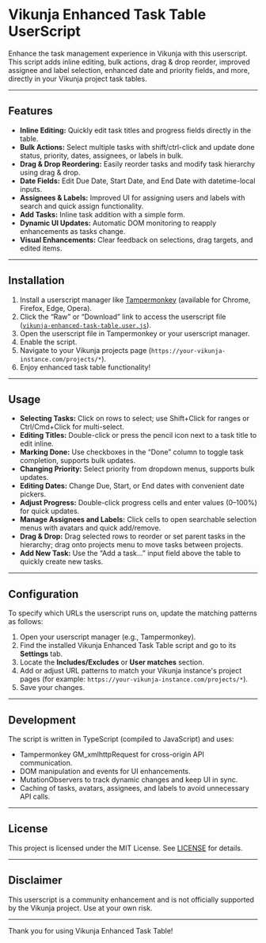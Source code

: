 # Vikunja Enhanced Task Table UserScript

Enhance the task management experience in Vikunja with this userscript. This script adds inline editing, bulk actions, drag & drop reorder, improved assignee and label selection, enhanced date and priority fields, and more, directly in your Vikunja project task tables.

---

## Features

- **Inline Editing:** Quickly edit task titles and progress fields directly in the table.
- **Bulk Actions:** Select multiple tasks with shift/ctrl-click and update done status, priority, dates, assignees, or labels in bulk.
- **Drag & Drop Reordering:** Easily reorder tasks and modify task hierarchy using drag & drop.
- **Date Fields:** Edit Due Date, Start Date, and End Date with datetime-local inputs.
- **Assignees & Labels:** Improved UI for assigning users and labels with search and quick assign functionality.
- **Add Tasks:** Inline task addition with a simple form.
- **Dynamic UI Updates:** Automatic DOM monitoring to reapply enhancements as tasks change.
- **Visual Enhancements:** Clear feedback on selections, drag targets, and edited items.

---

## Installation

1. Install a userscript manager like [Tampermonkey](https://www.tampermonkey.net/) (available for Chrome, Firefox, Edge, Opera).
2. Click the “Raw” or “Download” link to access the userscript file ([`vikunja-enhanced-task-table.user.js`](raw/refs/heads/main/vikunja-enhanced-task-table.user.js)).
3. Open the userscript file in Tampermonkey or your userscript manager.
4. Enable the script.
5. Navigate to your Vikunja projects page (`https://your-vikunja-instance.com/projects/*`).
6. Enjoy enhanced task table functionality!

---

## Usage

- **Selecting Tasks:** Click on rows to select; use Shift+Click for ranges or Ctrl/Cmd+Click for multi-select.
- **Editing Titles:** Double-click or press the pencil icon next to a task title to edit inline.
- **Marking Done:** Use checkboxes in the “Done” column to toggle task completion, supports bulk updates.
- **Changing Priority:** Select priority from dropdown menus, supports bulk updates.
- **Editing Dates:** Change Due, Start, or End dates with convenient date pickers.
- **Adjust Progress:** Double-click progress cells and enter values (0–100%) for quick updates.
- **Manage Assignees and Labels:** Click cells to open searchable selection menus with avatars and quick add/remove.
- **Drag & Drop:** Drag selected rows to reorder or set parent tasks in the hierarchy; drag onto projects menu to move tasks between projects.
- **Add New Task:** Use the “Add a task…” input field above the table to quickly create new tasks.

---

## Configuration

To specify which URLs the userscript runs on, update the matching patterns as follows:

1. Open your userscript manager (e.g., Tampermonkey).
2. Find the installed Vikunja Enhanced Task Table script and go to its **Settings** tab.
3. Locate the **Includes/Excludes** or **User matches** section.
4. Add or adjust URL patterns to match your Vikunja instance's project pages (for example: `https://your-vikunja-instance.com/projects/*`).
5. Save your changes.

---

## Development

The script is written in TypeScript (compiled to JavaScript) and uses:

- Tampermonkey GM_xmlhttpRequest for cross-origin API communication.
- DOM manipulation and events for UI enhancements.
- MutationObservers to track dynamic changes and keep UI in sync.
- Caching of tasks, avatars, assignees, and labels to avoid unnecessary API calls.

---

## License

This project is licensed under the MIT License. See [LICENSE](LICENSE) for details.

---

## Disclaimer

This userscript is a community enhancement and is not officially supported by the Vikunja project. Use at your own risk.

---

Thank you for using Vikunja Enhanced Task Table!